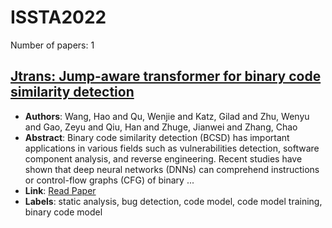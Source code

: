 # ISSTA2022

Number of papers: 1

## [Jtrans: Jump-aware transformer for binary code similarity detection](paper_1.md)
- **Authors**: Wang, Hao and Qu, Wenjie and Katz, Gilad and Zhu, Wenyu and Gao, Zeyu and Qiu, Han and Zhuge, Jianwei and Zhang, Chao
- **Abstract**: Binary code similarity detection (BCSD) has important applications in various fields such as vulnerabilities detection, software component analysis, and reverse engineering. Recent studies have shown that deep neural networks (DNNs) can comprehend instructions or control-flow graphs (CFG) of binary ...
- **Link**: [Read Paper](https://dl.acm.org/doi/pdf/10.1145/3533767.3534367)
- **Labels**: static analysis, bug detection, code model, code model training, binary code model

